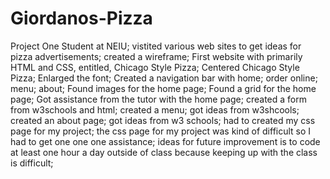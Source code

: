 # Giordanos-Pizza
Project One
Student at NEIU; 
vistited various web sites to get ideas for pizza advertisements;
created a wireframe;
First website with primarily HTML and CSS, entitled, Chicago Style Pizza;
Centered Chicago Style Pizza;
Enlarged the font;
Created a navigation bar with home; order online; menu; about;
Found images for the home page;
Found a grid for the home page;
Got assistance from the tutor with the home page;
created a form from w3schools and html;
created a menu;
got ideas from w3shcools;
created an about page;
got ideas from w3 schools;
had to created my css page for my project;
the css page for my project was kind of difficult so I had to get one one one assistance;
ideas for future improvement is to code at least one hour a day outside of class  because keeping up with the class is difficult;
